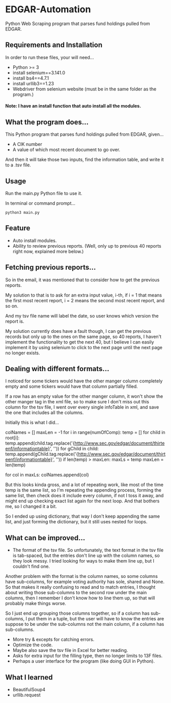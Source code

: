 # EDGAR-Automation
Python Web Scraping program that parses fund holdings pulled from EDGAR.


## Requirements and Installation
In order to run these files, your will need...
* Python >= 3
* install selenium==3.141.0
* install bs4==4.7.1
* install urllib3==1.23
* Webdriver from selenium website (must be in the same folder as the program.)

#### Note: I have an install function that auto install all the modules.


## What the program does...
This Python program that parses fund holdings pulled from EDGAR, given...
* A CIK number
* A value of which most recent document to go over.

And then it will take those two inputs, find the information table, and write it to a .tsv file.

## Usage
Run the main.py Python file to use it.

In terminal or command prompt...

```
python3 main.py
```

## Feature
* Auto install modules.
* Ability to review previous reports. (Well, only up to previous 40 reports right now, explained more below.)

## Fetching previous reports...
So in the email, it was mentioned that to consider how to get the previous reports.

My solution to that is to ask for an extra input value, i-th, if i = 1 that means the first most recent report, i = 2 means the second most recent report, and so on.

And my tsv file name will label the date, so user knows which version the report is.

My solution currently does have a fault though, I can get the previous records but only up to the ones on the same page, so 40 reports, I haven't implement the functionality to get the next 40, but I believe I can easily implement it by using selenium to click to the next page until the next page no longer exists.

## Dealing with different formats...
I noticed for some tickers would have the other manger column completely empty and some tickers would have that column partially filled.

If a row has an empty value for the other manger column, it won't show the other manger tag in the xml file, so to make sure I don't miss out this column for the tsv file, I went over every single infoTable in xml, and save the one that includes all the columns.

Initially this is what I did...

colNames = []
maxLen = -1
for i in range(numOfComp):
       temp = []
       for child in root[i]:
           temp.append(child.tag.replace('{http://www.sec.gov/edgar/document/thirteenf/informationtable}', ''))
           for gChild in child:
               temp.append(gChild.tag.replace('{http://www.sec.gov/edgar/document/thirteenf/informationtable}', ''))
       if len(temp) > maxLen:
           maxLs = temp
           maxLen = len(temp)

for col in maxLs:
       colNames.append(col)

But this looks kinda gross, and a lot of repeating work, like most of the time temp is the same list, so I'm repeating the appending process, forming the same list, then check does it include every column, if not I toss it away, and might end up checking exact list again for the next loop. And that bothers me, so I changed it a bit.

So I ended up using dictionary, that way I don't keep appending the same list, and just forming the dictionary, but it still uses nested for loops.


## What can be improved...

* The format of the tsv file.
So unfortunately, the text format in the tsv file is tab-spaced, but the entries don't line up with the column names, so they look messy. I tried looking for ways to make them line up, but I couldn't find one.

Another problem with the format is the column names, so some columns have sub-columns, for example voting authority has sole, shared and None. So that makes it really confusing to read and to match entries, I thought about writing those sub-columns to the second row under the main columns, then I remember I don't know how to line them up, so that will probably make things worse.

So I just end up grouping those columns together, so if a column has sub-columns, I put them in a tuple, but the user will have to know the entries are suppose to be under the sub-columns not the main column, if a column has sub-columns.

* More try & excepts for catching errors.
* Optimize the code.
* Maybe also save the tsv file in Excel for better reading.
* Asks for extra input for the filling type, then no longer limits to 13F files.
* Perhaps a user interface for the program (like doing GUI in Python).


## What I learned
* BeautifulSoup4
* urllib.request
